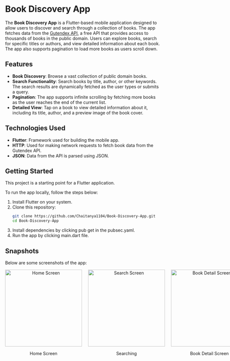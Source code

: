 # Book Discovery App


The **Book Discovery App** is a Flutter-based mobile application designed to allow users to discover and search through a collection of books. The app fetches data from the [Gutendex API](https://gutendex.com/), a free API that provides access to thousands of books in the public domain. Users can explore books, search for specific titles or authors, and view detailed information about each book. The app also supports pagination to load more books as users scroll down.

## Features

- **Book Discovery**: Browse a vast collection of public domain books.
- **Search Functionality**: Search books by title, author, or other keywords. The search results are dynamically fetched as the user types or submits a query.
- **Pagination**: The app supports infinite scrolling by fetching more books as the user reaches the end of the current list.
- **Detailed View**: Tap on a book to view detailed information about it, including its title, author, and a preview image of the book cover.

## Technologies Used

- **Flutter**: Framework used for building the mobile app.
- **HTTP**: Used for making network requests to fetch book data from the Gutendex API.
- **JSON**: Data from the API is parsed using JSON.


## Getting Started

This project is a starting point for a Flutter application.

To run the app locally, follow the steps below:
1. Install Flutter on your system.
2. Clone this repository:
   ```bash
   git clone https://github.com/Chaitanya1104/Book-Discovery-App.git
   cd Book-Discovery-App
3. Install dependencies by clicking pub get in the pubsec.yaml.
4. Run the app by clicking main.dart file.

## Snapshots

Below are some screenshots of the app:

<div style="display: flex; justify-content: space-between; gap: 20px;">

  <div style="text-align: center;">
    <img src="assets/screenshots/home_screen.png" alt="Home Screen" width="250"/>
    <p>Home Screen</p>
  </div>

  <div style="text-align: center;">
    <img src="assets/screenshots/search_screen.png" alt="Search Screen" width="250"/>
    <p>Searching</p>
  </div>

  <div style="text-align: center;">
    <img src="assets/screenshots/book_detail_screen.png" alt="Book Detail Screen" width="250"/>
    <p>Book Detail Screen</p>
  </div>

</div>
